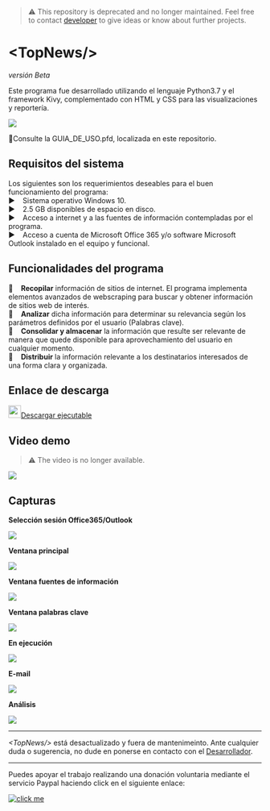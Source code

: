 
> ⚠️ This repository is deprecated and no longer maintained. Feel free to contact <a target="_blank" rel="noopener noreferrer" href="https://t.me/skogs_son">developer</a> to give ideas or know about further projects.

<h1>&#60TopNews&#47&#62</h1>
<p><em>versión Beta</em></p>

<p>Este programa fue desarrollado utilizando el lenguaje Python3.7 y el framework Kivy, complementado con HTML y CSS para las visualizaciones y reportería.</p>

<img src="https://i.imgur.com/21MSh38.png"></img>

📖Consulte la GUIA_DE_USO.pfd, localizada en este repositorio.

<h2>Requisitos del sistema</h2>
<p>Los siguientes son los requerimientos deseables para el buen funcionamiento del programa:<br>
▶️&nbsp;&nbsp;&nbsp;&nbsp;Sistema operativo Windows 10.<br>
▶️&nbsp;&nbsp;&nbsp;&nbsp;2.5 GB disponibles de espacio en disco.<br>
▶️&nbsp;&nbsp;&nbsp;&nbsp;Acceso a internet y a las fuentes de información contempladas por el programa.<br>
▶️&nbsp;&nbsp;&nbsp;&nbsp;Acceso a cuenta de Microsoft Office 365 y/o software Microsoft Outlook instalado en el equipo y funcional.</p>

<h2>Funcionalidades del programa</h2>

🤖&nbsp;&nbsp;&nbsp;&nbsp;<b>Recopilar</b> información de sitios de internet. El programa implementa elementos avanzados de webscraping para buscar y obtener información de sitios web de interés.<br>
🤖&nbsp;&nbsp;&nbsp;&nbsp;<b>Analizar</b> dicha información para determinar su relevancia según los parámetros definidos por el usuario (Palabras clave).<br>
🤖&nbsp;&nbsp;&nbsp;&nbsp;<b>Consolidar y almacenar</b> la información que resulte ser relevante de manera que quede disponible para aprovechamiento del usuario en cualquier momento.<br>
🤖&nbsp;&nbsp;&nbsp;&nbsp;<b>Distribuir</b> la información relevante a los destinatarios interesados de una forma clara y organizada. 
<br>

<h2>Enlace de descarga</h2>

<a target="_blank" rel="noopener noreferrer" href="https://drive.google.com/file/d/1b3yCz7XCjG_PTS2wo7Z9I6020eFCmAgq/view?usp=sharing" alt="Descargar"><img src="http://a1360.phobos.apple.com/us/r30/Purple6/v4/90/e9/fe/90e9fe6f-9083-c98a-b67a-efa3f3561787/mzl.tgwolkmj.png" height="25" width="25"></img>Descargar ejecutable</a>

<h2>Video demo</h2>

> ⚠️ The video is no longer available.

<a target="_blank" rel="noopener noreferrer" href="https://dms.licdn.com/playback/C4E05AQH144iDzKFlHg/411825203ca34932bd31ba4298ad9267/feedshare-mp4_3300-captions-thumbnails/1507940147251-drlcss?e=1568779200&v=beta&t=gWu-nANlC7LkbVZhqCw41Y-i4kxpLAV-R35sZYOyX9M" alt="VideoDemo"><img src="https://drive.google.com/uc?export=view&id=1hzC8eQvXcSV_SI0uxwyb8fTsqxVPY9b9"></img></a>

<h2>Capturas</h2>

<p><b>Selección sesión Office365/Outlook</b></p>
<img src="https://drive.google.com/uc?export=view&id=12PeI6UQY7NourkbnkQEaF5q-KnxKrrP4"></img>

<p><b>Ventana principal</b></p>
<img src="https://drive.google.com/uc?export=view&id=1klW7JxN-S4BTgbcDeGYILqWb2P6liM5N"></img>

<p><b>Ventana fuentes de información</b></p>
<img src="https://drive.google.com/uc?export=view&id=1x0QoTP2GzSIf3YFewUYhmI1uuj-5ljgO"></img>

<p><b>Ventana palabras clave</b></p>
<img src="https://drive.google.com/uc?export=view&id=1nk8hlZPvG1Wokoe0ihNyaNlhqI1K7tAe"></img>

<p><b>En ejecución</b></p>
<img src="https://drive.google.com/uc?export=view&id=1cBz9oLtR1Ls8fnzxXPpM54yGoapkmwVu"></img>

<p><b>E-mail</b></p>
<img src="https://drive.google.com/uc?export=view&id=1fUMw0HlI8-Wy72asBQOa5iaby6en_1-a"></img>

<p><b>Análisis</b></p>
<img src="https://drive.google.com/uc?export=view&id=14AIVhZtuLLAebxGKrFB6zY9HxS0HytIJ"></img>

---

<p><em>&#60TopNews&#47&#62</em> está desactualizado y fuera de mantenimeinto. Ante cualquier duda o sugerencia, no dude en ponerse en contacto con el <a target="_blank" rel="noopener noreferrer" href="https://t.me/skogs_son">Desarrollador</a>.</p>

---

<p>Puedes apoyar el trabajo realizando una donación voluntaria mediante el servicio Paypal haciendo click en el siguiente enlace:</p>
<p><a target="_blank" rel="noopener noreferrer" href="https://paypal.me/Feoli"><img src="https://lh3.googleusercontent.com/XPKrFY-av-IOwcY1a8ff91evfQUfxPdlk0fS4WtHitOyyixqvYifrTUZYAU4eCKRICWHvBW5wqE_Pw=s235" alt="click me"></a></p>
